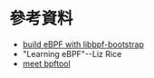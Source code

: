 # 參考資料

- [build eBPF with libbpf-bootstrap](https://nakryiko.com/posts/libbpf-bootstrap)
- "Learning eBPF"--Liz Rice
- [meet bpftool](https://qmonnet.github.io/whirl-offload/2021/09/23/bpftool-features-thread/)
